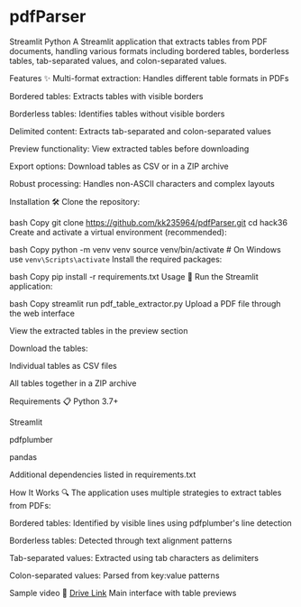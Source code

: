 # pdfParser
Streamlit
Python
A Streamlit application that extracts tables from PDF documents, handling various formats including bordered tables, borderless tables, tab-separated values, and colon-separated values.

Features ✨
Multi-format extraction: Handles different table formats in PDFs

Bordered tables: Extracts tables with visible borders

Borderless tables: Identifies tables without visible borders

Delimited content: Extracts tab-separated and colon-separated values

Preview functionality: View extracted tables before downloading

Export options: Download tables as CSV or in a ZIP archive

Robust processing: Handles non-ASCII characters and complex layouts

Installation 🛠️
Clone the repository:

bash
Copy
git clone https://github.com/kk235964/pdfParser.git
cd hack36
Create and activate a virtual environment (recommended):

bash
Copy
python -m venv venv
source venv/bin/activate  # On Windows use `venv\Scripts\activate`
Install the required packages:

bash
Copy
pip install -r requirements.txt
Usage 🚀
Run the Streamlit application:

bash
Copy
streamlit run pdf_table_extractor.py
Upload a PDF file through the web interface

View the extracted tables in the preview section

Download the tables:

Individual tables as CSV files

All tables together in a ZIP archive

Requirements 📋
Python 3.7+

Streamlit

pdfplumber

pandas

Additional dependencies listed in requirements.txt

How It Works 🔍
The application uses multiple strategies to extract tables from PDFs:

Bordered tables: Identified by visible lines using pdfplumber's line detection

Borderless tables: Detected through text alignment patterns

Tab-separated values: Extracted using tab characters as delimiters

Colon-separated values: Parsed from key:value patterns

Sample video 📸
[Drive Link](https://drive.google.com/file/d/1m6CRuf_69agDUK07c5eG6TF3dJWj_pEy/view?usp=sharing)
Main interface with table previews
